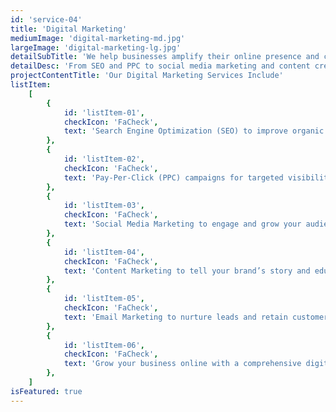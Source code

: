```yaml
---
id: 'service-04'
title: 'Digital Marketing'
mediumImage: 'digital-marketing-md.jpg'
largeImage: 'digital-marketing-lg.jpg'
detailSubTitle: 'We help businesses amplify their online presence and connect with their audience through effective digital marketing strategies. Our data-driven approach combines creativity and analytics to deliver campaigns that boost visibility, engagement, and conversions.'
detailDesc: 'From SEO and PPC to social media marketing and content creation, our team crafts custom strategies tailored to your brand and industry. Whether you’re looking to generate leads, build brand awareness, or drive sales, we ensure measurable results and a strong return on investment.'
projectContentTitle: 'Our Digital Marketing Services Include'
listItem:
    [
        {
            id: 'listItem-01',
            checkIcon: 'FaCheck',
            text: 'Search Engine Optimization (SEO) to improve organic rankings.',
        },
        {
            id: 'listItem-02',
            checkIcon: 'FaCheck',
            text: 'Pay-Per-Click (PPC) campaigns for targeted visibility.',
        },
        {
            id: 'listItem-03',
            checkIcon: 'FaCheck',
            text: 'Social Media Marketing to engage and grow your audience.',
        },
        {
            id: 'listItem-04',
            checkIcon: 'FaCheck',
            text: 'Content Marketing to tell your brand’s story and educate your audience.',
        },
        {
            id: 'listItem-05',
            checkIcon: 'FaCheck',
            text: 'Email Marketing to nurture leads and retain customers.',
        },
        {
            id: 'listItem-06',
            checkIcon: 'FaCheck',
            text: 'Grow your business online with a comprehensive digital marketing strategy designed for success.',
        },
    ]
isFeatured: true
---
```

